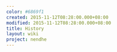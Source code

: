 ```yaml
---
color: #6869f1
created: 2015-11-12T08:28:00.000+08:00
modified: 2015-11-12T08:28:00.000+08:00
title: History
layout: wiki
project: nendhe
---
```


